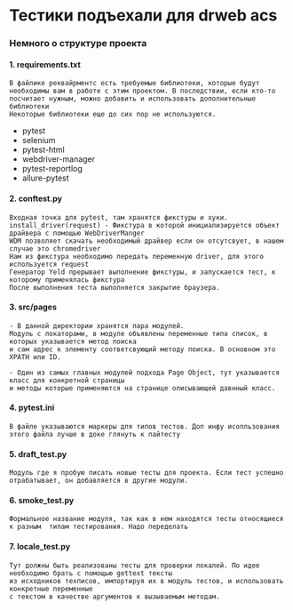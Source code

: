 # Тестики подъехали для drweb acs

### Немного о структуре проекта

#### 1. requirements.txt 
    В файлике реквайрментс есть требуемые библиотеки, которые будут
    необходимы вам в работе с этим проектом. В последствии, если кто-то 
    посчитает нужным, можно добавить и использовать дополнительные библиотеки
    Некоторые библиотеки еще до сих пор не используются.
  - pytest
  - selenium 
  - pytest-html
  - webdriver-manager
  - pytest-reportlog
  - allure-pytest

#### 2. conftest.py 
    Входная точка для pytest, там хранятся фикстуры и хуки.
    install_driver(request) - Фикстура в которой инициализируется объект драйвера с помощью WebDriverManger
    WDM позволяет скачать необходимый драйвер если он отсутсвует, в нашем случае это chromedriver
    Нам из фикстура необходимо передать переменную driver, для этого используется request
    Генератор Yeld прерывает выполнение фикстуры, и запускается тест, к которому применялась фикстура
    После выполнения теста выполняется закрытие браузера.

#### 3. src/pages
    - В данной директории хранятся пара модулей.
    Модуль с локаторами, в модуле объявлены переменные типа список, в которых указывается метод поиска
    и сам адрес к элементу соответсвующий методу поиска. В основном это XPATH или ID.
    
    - Один из самых главных модулей подхода Page Object, тут указывается класс для конкретной страницы
    и методы которые применяются на странице описывающей давнный класс.

#### 4. pytest.ini
    В файле указываются маркеры для типов тестов. Доп инфу исопльзования этого файла лучше в доке глянуть к пайтесту

#### 5. draft_test.py
    Модуль где я пробую писать новые тесты для проекта. Если тест успешно отрабатывает, он добавляется в другие модули.

#### 6. smoke_test.py
    Формальное название модуля, так как в нем находятся тесты относящиеся к разным  типам тестирования. Надо переделать

#### 7. locale_test.py
    Тут должны быть реализованы тесты для проверки локалей. По идее необходимо брать с помощью gettext тексты
    из исходников техписов, импортируя их в модуль тестов, и использовать конкретные переменные
    с текстом в качестве аргументов к вызываемым методам.
